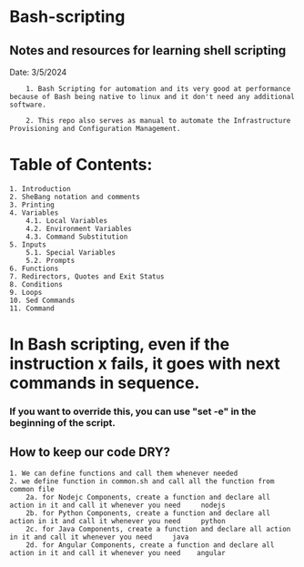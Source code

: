 # Bash-scripting
## Notes and resources for learning shell scripting

Date: 3/5/2024
```
    1. Bash Scripting for automation and its very good at performance because of Bash being native to linux and it don't need any additional software.

    2. This repo also serves as manual to automate the Infrastructure Provisioning and Configuration Management.
```
# Table of Contents:
```
1. Introduction
2. SheBang notation and comments
3. Printing
4. Variables
    4.1. Local Variables
    4.2. Environment Variables
    4.3. Command Substitution
5. Inputs
    5.1. Special Variables
    5.2. Prompts
6. Functions
7. Redirectors, Quotes and Exit Status
8. Conditions
9. Loops
10. Sed Commands
11. Command
``` 

# In Bash scripting, even if the instruction x fails, it goes with next commands in sequence.

### If you want to override this, you can use "set -e" in the beginning of the script.

## How to keep our code DRY?
    1. We can define functions and call them whenever needed
    2. we define function in common.sh and call all the function from common file
        2a. for Nodejc Components, create a function and declare all action in it and call it whenever you need     nodejs  
        2b. for Python Components, create a function and declare all action in it and call it whenever you need     python
        2c. for Java Components, create a function and declare all action in it and call it whenever you need     java 
        2d. for Angular Components, create a function and declare all action in it and call it whenever you need    angular
    


